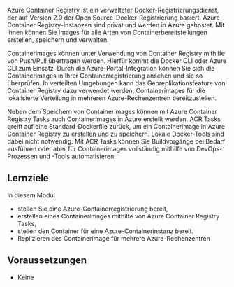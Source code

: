 Azure Container Registry ist ein verwalteter Docker-Registrierungsdienst, der auf Version 2.0 der Open Source-Docker-Registrierung basiert. Azure Container Registry-Instanzen sind privat und werden in Azure gehostet. Mit ihnen können Sie Images für alle Arten von Containerbereitstellungen erstellen, speichern und verwalten.

Containerimages können unter Verwendung von Container Registry mithilfe von Push/Pull übertragen werden. Hierfür kommt die Docker CLI oder Azure CLI zum Einsatz. Durch die Azure-Portal-Integration können Sie sich die Containerimages in Ihrer Containerregistrierung ansehen und sie so überprüfen. In verteilten Umgebungen kann das Georeplikationsfeature von Container Registry dazu verwendet werden, Containerimages für die lokalisierte Verteilung in mehreren Azure-Rechenzentren bereitzustellen.

Neben dem Speichern von Containerimages können mit Azure Container Registry Tasks auch Containerimages in Azure erstellt werden. ACR Tasks greift auf eine Standard-Dockerfile zurück, um ein Containerimage in Azure Container Registry zu erstellen und zu speichern. Lokale Docker-Tools sind dabei nicht notwendig. Mit ACR Tasks können Sie Buildvorgänge bei Bedarf ausführen oder aber für Containerimages vollständig mithilfe von DevOps-Prozessen und -Tools automatisieren.

## <a name="learning-objectives"></a>Lernziele

In diesem Modul

- stellen Sie eine Azure-Containerregistrierung bereit,
- erstellen eines Containerimages mithilfe von Azure Container Registry Tasks,
- stellen den Container für eine Azure-Containerinstanz bereit.
- Replizieren des Containerimage für mehrere Azure-Rechenzentren

## <a name="prerequisites"></a>Voraussetzungen  

- Keine